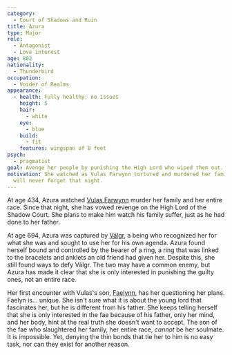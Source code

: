 ```yaml
---
category:
  - Court of Shadows and Ruin
title: Azura
type: Major
role:
  - Antagonist
  - Love interest
age: 802
nationality:
  - Thunderbird
occupation:
  - Voider of Realms
appearance:
  - health: Fully healthy; no issues
    height: 5
    hair:
      - white
    eye:
      - blue
    build:
      - fit
    features: wingspan of 8 feet
psych:
  - pragmatist
goal: Avenge her people by punishing the High Lord who wiped them out.
motivation: She watched as Vulas Farwynn tortured and murdered her family. She
  will never forget that night.
---
```

At age 434, Azura watched [Vulas Farwynn](../vulas-farwynn) murder her family and her entire race. Since that night, she has vowed revenge on the High Lord of the Shadow Court. She plans to make him watch his family suffer, just as he had done to her father.

At age 694, Azura was captured by [Válgr](../valgr), a being who recognized her for what she was and sought to use her for his own agenda. Azura found herself bound and controlled by the bearer of a ring, a ring that was linked to the bracelets and anklets an old friend had given her. Despite this, she still found ways to defy Válgr. The two may have a common enemy, but Azura has made it clear that she is only interested in punishing the guilty ones, not an entire race.

Her first encounter with Vulas's son, [Faelynn](../faelyn-farwynn), has her questioning her plans. Faelyn is... unique. She isn't sure what it is about the young lord that fascinates her, but he is different from his father. She keeps telling herself that she is only interested in the fae because of his father, only her mind, and her body, hint at the real truth she doesn't want to accept. The son of the fae who slaughtered her family, her entire race, *cannot* be her soulmate. It is impossible. Yet, denying the thin bonds that tie her to him is no easy task, nor can they exist for another reason.